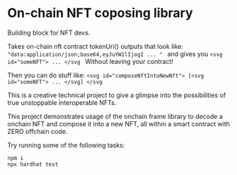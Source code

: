 # On-chain NFT coposing library

Building block for NFT devs.

Takes on-chain nft contract tokenUri() outputs that look like:
```"data:application/json;base64,eyJuYW1lIjogI ... " ```
and gives you
```<svg id="someNFT"> ... </svg ```
Without leaving your contract!

Then you can do stuff like:
```<svg id="composeNftIntoNewNft"> [<svg id="someNFT"> ... </svg] </svg ```

This is a creative technical project to give a glimpse into the possibilities of true unstoppable interoperable NFTs.

This project demonstrates usage of the onchain frame library to decode a onchain NFT and compose it into a new NFT, all within a smart contract with ZERO offchain code.

Try running some of the following tasks:

```shell
npm i
npx hardhat test
```
